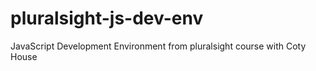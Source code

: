 # pluralsight-js-dev-env
JavaScript Development Environment from pluralsight course with Coty House
